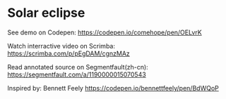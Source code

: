# Solar eclipse

See demo on Codepen: https://codepen.io/comehope/pen/OELvrK

Watch interractive video on Scrimba: https://scrimba.com/p/pEgDAM/cgnzMAz

Read annotated source on Segmentfault(zh-cn): https://segmentfault.com/a/1190000015070543

Inspired by: Bennett Feely https://codepen.io/bennettfeely/pen/BdWQoP
